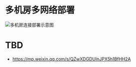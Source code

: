# 多机房多网络部署

![多机房连接部署示意图](https://s2.ax1x.com/2019/10/30/K4l00A.png)

# TBD

- https://mp.weixin.qq.com/s/QZwXDGDUInJPX5h1BfHH2A
